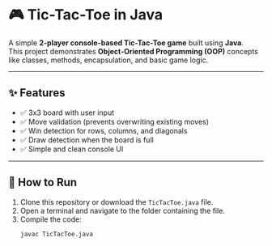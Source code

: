 # 🎮 Tic-Tac-Toe in Java

A simple **2-player console-based Tic-Tac-Toe game** built using **Java**.  
This project demonstrates **Object-Oriented Programming (OOP)** concepts like classes, methods, encapsulation, and basic game logic.

---

## ✨ Features
- ✅ 3x3 board with user input
- ✅ Move validation (prevents overwriting existing moves)
- ✅ Win detection for rows, columns, and diagonals
- ✅ Draw detection when the board is full
- ✅ Simple and clean console UI

---

## 🚀 How to Run

1. Clone this repository or download the `TicTacToe.java` file.
2. Open a terminal and navigate to the folder containing the file.
3. Compile the code:
   ```bash
   javac TicTacToe.java
